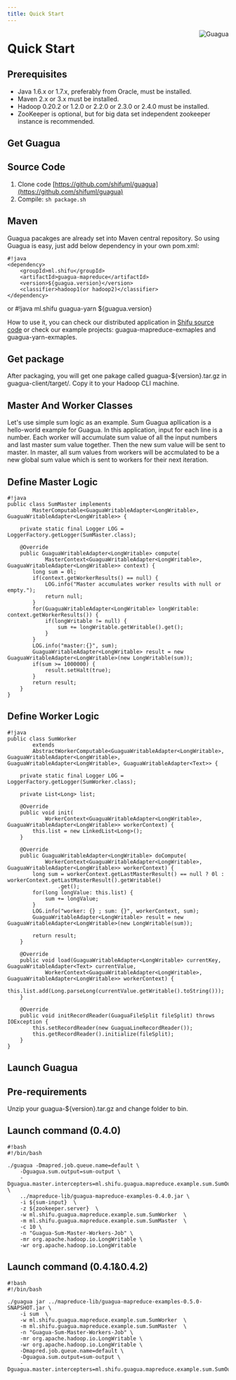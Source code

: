 ```yaml
---
title: Quick Start
---
```


[<img src="../images/guagua_duck_50.png" alt="Guagua" align="right">](http://shifu.ml/docs/guagua/)

Quick Start
===========

Prerequisites
---------
* Java 1.6.x or 1.7.x, preferably from Oracle, must be installed.
* Maven 2.x or 3.x must be installed.
* Hadoop 0.20.2 or 1.2.0 or 2.2.0 or 2.3.0 or 2.4.0 must be installed.
* ZooKeeper is optional, but for big data set independent zookeeper instance is recommended.

Get Guagua
--------- 

## Source Code

1. Clone code 
[https://github.com/shifuml/guagua](https://github.com/shifuml/guagua)
2. Compile: 
`sh package.sh`

## Maven

Guagua pacakges are already set into Maven central repository.
So using Guagua is easy, just add below dependency in your own pom.xml:

	#!java
	<dependency>
		<groupId>ml.shifu</groupId>
		<artifactId>guagua-mapreduce</artifactId>
		<version>${guagua.version}</version>
		<classifier>hadoop1(or hadoop2)</classifier>
	</dependency>

or
	#!java
	<dependency>
		<groupId>ml.shifu</groupId>
		<artifactId>guagua-yarn</artifactId>
		<version>${guagua.version}</version>
	</dependency>

How to use it, you can check our distributed application in [Shifu source code](https://github.com/ShifuML/shifu/tree/master/src/main/java/ml/shifu/shifu/core/processor/TrainModelProcessor.java#L240) or check our example projects: guagua-mapreduce-exmaples and guagua-yarn-exmaples.

## Get package

After packaging, you will get one pakage called guagua-${version}.tar.gz in guagua-client/target/. Copy it to your Hadoop CLI machine. 

Master And Worker Classes
---------

Let's use simple sum logic as an example. Sum Guagua apllication is a hello-world example for Guagua. In this application, input for each line is a number. Each worker will accumulate sum value of all the input numbers and last master sum value together. Then the new sum value will be sent to master. In master, all sum values from workers will be accmulated to be a new global sum value which is sent to workers for their next iteration.

## Define Master Logic
	
	#!java
	public class SumMaster implements
			MasterComputable<GuaguaWritableAdapter<LongWritable>, GuaguaWritableAdapter<LongWritable>> {

		private static final Logger LOG = LoggerFactory.getLogger(SumMaster.class);

		@Override
		public GuaguaWritableAdapter<LongWritable> compute(
				MasterContext<GuaguaWritableAdapter<LongWritable>, GuaguaWritableAdapter<LongWritable>> context) {
			long sum = 0l;
			if(context.getWorkerResults() == null) {
				LOG.info("Master accumulates worker results with null or empty.");
				return null;
			}
			for(GuaguaWritableAdapter<LongWritable> longWritable: context.getWorkerResults()) {
				if(longWritable != null) {
					sum += longWritable.getWritable().get();
				}
			}
			LOG.info("master:{}", sum);
			GuaguaWritableAdapter<LongWritable> result = new GuaguaWritableAdapter<LongWritable>(new LongWritable(sum));
			if(sum >= 1000000) {
				result.setHalt(true);
			}
			return result;
		}
	}

## Define Worker Logic
	
	#!java
	public class SumWorker
			extends
			AbstractWorkerComputable<GuaguaWritableAdapter<LongWritable>, GuaguaWritableAdapter<LongWritable>, GuaguaWritableAdapter<LongWritable>, GuaguaWritableAdapter<Text>> {

		private static final Logger LOG = LoggerFactory.getLogger(SumWorker.class);

		private List<Long> list;

		@Override
		public void init(
				WorkerContext<GuaguaWritableAdapter<LongWritable>, GuaguaWritableAdapter<LongWritable>> workerContext) {
			this.list = new LinkedList<Long>();
		}

		@Override
		public GuaguaWritableAdapter<LongWritable> doCompute(
				WorkerContext<GuaguaWritableAdapter<LongWritable>, GuaguaWritableAdapter<LongWritable>> workerContext) {
			long sum = workerContext.getLastMasterResult() == null ? 0l : workerContext.getLastMasterResult().getWritable()
					.get();
			for(long longValue: this.list) {
				sum += longValue;
			}
			LOG.info("worker: {} ; sum: {}", workerContext, sum);
			GuaguaWritableAdapter<LongWritable> result = new GuaguaWritableAdapter<LongWritable>(new LongWritable(sum));

			return result;
		}

		@Override
		public void load(GuaguaWritableAdapter<LongWritable> currentKey, GuaguaWritableAdapter<Text> currentValue,
				WorkerContext<GuaguaWritableAdapter<LongWritable>, GuaguaWritableAdapter<LongWritable>> workerContext) {
			this.list.add(Long.parseLong(currentValue.getWritable().toString()));
		}

		@Override
		public void initRecordReader(GuaguaFileSplit fileSplit) throws IOException {
			this.setRecordReader(new GuaguaLineRecordReader());
			this.getRecordReader().initialize(fileSplit);
		}
	}

Launch Guagua
---------

## Pre-requirements

Unzip your guagua-${version}.tar.gz and change folder to bin.

## Launch command (0.4.0)

	#!bash
	#!/bin/bash

	./guagua -Dmapred.job.queue.name=default \
        -Dguagua.sum.output=sum-output \
        -Dguagua.master.intercepters=ml.shifu.guagua.mapreduce.example.sum.SumOutput \
        ../mapreduce-lib/guagua-mapreduce-examples-0.4.0.jar \
        -i ${sum-input}  \
        -z ${zookeeper.server}  \
        -w ml.shifu.guagua.mapreduce.example.sum.SumWorker  \
        -m ml.shifu.guagua.mapreduce.example.sum.SumMaster  \
        -c 10 \
        -n "Guagua-Sum-Master-Workers-Job" \
        -mr org.apache.hadoop.io.LongWritable \
        -wr org.apache.hadoop.io.LongWritable

## Launch command (0.4.1&0.4.2)

	#!bash
	#!/bin/bash

	./guagua jar ../mapreduce-lib/guagua-mapreduce-examples-0.5.0-SNAPSHOT.jar \
        -i sum  \
        -w ml.shifu.guagua.mapreduce.example.sum.SumWorker  \
        -m ml.shifu.guagua.mapreduce.example.sum.SumMaster  \
        -n "Guagua-Sum-Master-Workers-Job" \
        -mr org.apache.hadoop.io.LongWritable \
        -wr org.apache.hadoop.io.LongWritable \
        -Dmapred.job.queue.name=default \
        -Dguagua.sum.output=sum-output \
        -Dguagua.master.intercepters=ml.shifu.guagua.mapreduce.example.sum.SumOutput
